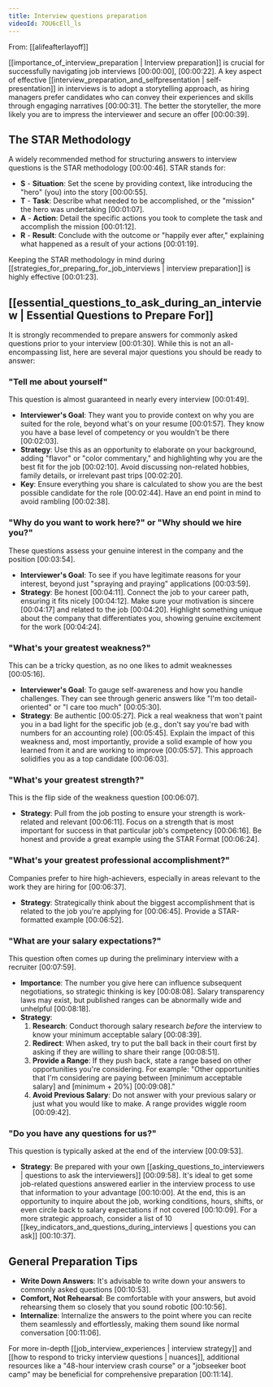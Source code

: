 ```yaml
---
title: Interview questions preparation
videoId: 7OU6cEll_ls
---
```


From: [[alifeafterlayoff]] <br/> 

[[importance_of_interview_preparation | Interview preparation]] is crucial for successfully navigating job interviews <a class="yt-timestamp" data-t="00:00:00">[00:00:00]</a>, <a class="yt-timestamp" data-t="00:00:22">[00:00:22]</a>. A key aspect of effective [[interview_preparation_and_selfpresentation | self-presentation]] in interviews is to adopt a storytelling approach, as hiring managers prefer candidates who can convey their experiences and skills through engaging narratives <a class="yt-timestamp" data-t="00:00:31">[00:00:31]</a>. The better the storyteller, the more likely you are to impress the interviewer and secure an offer <a class="yt-timestamp" data-t="00:00:39">[00:00:39]</a>.

## The STAR Methodology

A widely recommended method for structuring answers to interview questions is the STAR methodology <a class="yt-timestamp" data-t="00:00:46">[00:00:46]</a>. STAR stands for:
*   **S** - **Situation**: Set the scene by providing context, like introducing the "hero" (you) into the story <a class="yt-timestamp" data-t="00:00:55">[00:00:55]</a>.
*   **T** - **Task**: Describe what needed to be accomplished, or the "mission" the hero was undertaking <a class="yt-timestamp" data-t="00:01:07">[00:01:07]</a>.
*   **A** - **Action**: Detail the specific actions you took to complete the task and accomplish the mission <a class="yt-timestamp" data-t="00:01:12">[00:01:12]</a>.
*   **R** - **Result**: Conclude with the outcome or "happily ever after," explaining what happened as a result of your actions <a class="yt-timestamp" data-t="00:01:19">[00:01:19]</a>.

Keeping the STAR methodology in mind during [[strategies_for_preparing_for_job_interviews | interview preparation]] is highly effective <a class="yt-timestamp" data-t="00:01:23">[00:01:23]</a>.

## [[essential_questions_to_ask_during_an_interview | Essential Questions to Prepare For]]

It is strongly recommended to prepare answers for commonly asked questions prior to your interview <a class="yt-timestamp" data-t="00:01:30">[00:01:30]</a>. While this is not an all-encompassing list, here are several major questions you should be ready to answer:

### "Tell me about yourself"

This question is almost guaranteed in nearly every interview <a class="yt-timestamp" data-t="00:01:49">[00:01:49]</a>.
*   **Interviewer's Goal**: They want you to provide context on why you are suited for the role, beyond what's on your resume <a class="yt-timestamp" data-t="00:01:57">[00:01:57]</a>. They know you have a base level of competency or you wouldn't be there <a class="yt-timestamp" data-t="00:02:03">[00:02:03]</a>.
*   **Strategy**: Use this as an opportunity to elaborate on your background, adding "flavor" or "color commentary," and highlighting why you are the best fit for the job <a class="yt-timestamp" data-t="00:02:10">[00:02:10]</a>. Avoid discussing non-related hobbies, family details, or irrelevant past trips <a class="yt-timestamp" data-t="00:02:20">[00:02:20]</a>.
*   **Key**: Ensure everything you share is calculated to show you are the best possible candidate for the role <a class="yt-timestamp" data-t="00:02:44">[00:02:44]</a>. Have an end point in mind to avoid rambling <a class="yt-timestamp" data-t="00:02:38">[00:02:38]</a>.

### "Why do you want to work here?" or "Why should we hire you?"

These questions assess your genuine interest in the company and the position <a class="yt-timestamp" data-t="00:03:54">[00:03:54]</a>.
*   **Interviewer's Goal**: To see if you have legitimate reasons for your interest, beyond just "spraying and praying" applications <a class="yt-timestamp" data-t="00:03:59">[00:03:59]</a>.
*   **Strategy**: Be honest <a class="yt-timestamp" data-t="00:04:11">[00:04:11]</a>. Connect the job to your career path, ensuring it fits nicely <a class="yt-timestamp" data-t="00:04:12">[00:04:12]</a>. Make sure your motivation is sincere <a class="yt-timestamp" data-t="00:04:17">[00:04:17]</a> and related to the job <a class="yt-timestamp" data-t="00:04:20">[00:04:20]</a>. Highlight something unique about the company that differentiates you, showing genuine excitement for the work <a class="yt-timestamp" data-t="00:04:24">[00:04:24]</a>.

### "What's your greatest weakness?"

This can be a tricky question, as no one likes to admit weaknesses <a class="yt-timestamp" data-t="00:05:16">[00:05:16]</a>.
*   **Interviewer's Goal**: To gauge self-awareness and how you handle challenges. They can see through generic answers like "I'm too detail-oriented" or "I care too much" <a class="yt-timestamp" data-t="00:05:30">[00:05:30]</a>.
*   **Strategy**: Be authentic <a class="yt-timestamp" data-t="00:05:27">[00:05:27]</a>. Pick a real weakness that won't paint you in a bad light for the specific job (e.g., don't say you're bad with numbers for an accounting role) <a class="yt-timestamp" data-t="00:05:45">[00:05:45]</a>. Explain the impact of this weakness and, most importantly, provide a solid example of how you learned from it and are working to improve <a class="yt-timestamp" data-t="00:05:57">[00:05:57]</a>. This approach solidifies you as a top candidate <a class="yt-timestamp" data-t="00:06:03">[00:06:03]</a>.

### "What's your greatest strength?"

This is the flip side of the weakness question <a class="yt-timestamp" data-t="00:06:07">[00:06:07]</a>.
*   **Strategy**: Pull from the job posting to ensure your strength is work-related and relevant <a class="yt-timestamp" data-t="00:06:11">[00:06:11]</a>. Focus on a strength that is most important for success in that particular job's competency <a class="yt-timestamp" data-t="00:06:16">[00:06:16]</a>. Be honest and provide a great example using the STAR Format <a class="yt-timestamp" data-t="00:06:24">[00:06:24]</a>.

### "What's your greatest professional accomplishment?"

Companies prefer to hire high-achievers, especially in areas relevant to the work they are hiring for <a class="yt-timestamp" data-t="00:06:37">[00:06:37]</a>.
*   **Strategy**: Strategically think about the biggest accomplishment that is related to the job you're applying for <a class="yt-timestamp" data-t="00:06:45">[00:06:45]</a>. Provide a STAR-formatted example <a class="yt-timestamp" data-t="00:06:52">[00:06:52]</a>.

### "What are your salary expectations?"

This question often comes up during the preliminary interview with a recruiter <a class="yt-timestamp" data-t="00:07:59">[00:07:59]</a>.
*   **Importance**: The number you give here can influence subsequent negotiations, so strategic thinking is key <a class="yt-timestamp" data-t="00:08:08">[00:08:08]</a>. Salary transparency laws may exist, but published ranges can be abnormally wide and unhelpful <a class="yt-timestamp" data-t="00:08:18">[00:08:18]</a>.
*   **Strategy**:
    1.  **Research**: Conduct thorough salary research *before* the interview to know your minimum acceptable salary <a class="yt-timestamp" data-t="00:08:39">[00:08:39]</a>.
    2.  **Redirect**: When asked, try to put the ball back in their court first by asking if they are willing to share their range <a class="yt-timestamp" data-t="00:08:51">[00:08:51]</a>.
    3.  **Provide a Range**: If they push back, state a range based on other opportunities you're considering. For example: "Other opportunities that I'm considering are paying between \[minimum acceptable salary] and \[minimum + 20%] <a class="yt-timestamp" data-t="00:09:08">[00:09:08]</a>."
    4.  **Avoid Previous Salary**: Do not answer with your previous salary or just what you would like to make. A range provides wiggle room <a class="yt-timestamp" data-t="00:09:42">[00:09:42]</a>.

### "Do you have any questions for us?"

This question is typically asked at the end of the interview <a class="yt-timestamp" data-t="00:09:53">[00:09:53]</a>.
*   **Strategy**: Be prepared with your own [[asking_questions_to_interviewers | questions to ask the interviewers]] <a class="yt-timestamp" data-t="00:09:58">[00:09:58]</a>. It's ideal to get some job-related questions answered earlier in the interview process to use that information to your advantage <a class="yt-timestamp" data-t="00:10:00">[00:10:00]</a>. At the end, this is an opportunity to inquire about the job, working conditions, hours, shifts, or even circle back to salary expectations if not covered <a class="yt-timestamp" data-t="00:10:09">[00:10:09]</a>. For a more strategic approach, consider a list of 10 [[key_indicators_and_questions_during_interviews | questions you can ask]] <a class="yt-timestamp" data-t="00:10:37">[00:10:37]</a>.

## General Preparation Tips

*   **Write Down Answers**: It's advisable to write down your answers to commonly asked questions <a class="yt-timestamp" data-t="00:10:53">[00:10:53]</a>.
*   **Comfort, Not Rehearsal**: Be comfortable with your answers, but avoid rehearsing them so closely that you sound robotic <a class="yt-timestamp" data-t="00:10:56">[00:10:56]</a>.
*   **Internalize**: Internalize the answers to the point where you can recite them seamlessly and effortlessly, making them sound like normal conversation <a class="yt-timestamp" data-t="00:11:06">[00:11:06]</a>.

For more in-depth [[job_interview_experiences | interview strategy]] and [[how to respond to tricky interview questions | nuances]], additional resources like a "48-hour interview crash course" or a "jobseeker boot camp" may be beneficial for comprehensive preparation <a class="yt-timestamp" data-t="00:11:14">[00:11:14]</a>.